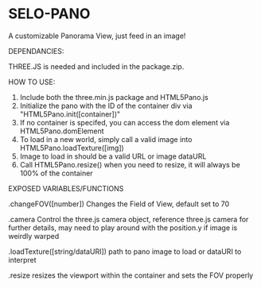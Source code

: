 SELO-PANO
=========

A customizable Panorama View, just feed in an image!

DEPENDANCIES:

THREE.JS is needed and included in the package.zip. 

HOW TO USE:

1.	Include both the three.min.js package and HTML5Pano.js
2.	Initialize the pano with the ID of the container div via "HTML5Pano.init([container])"
3.	If no container is specifed, you can access the dom element via HTML5Pano.domElement
4.	To load in a new world, simply call a valid image into HTML5Pano.loadTexture([img])
5.	Image to load in should be a valid URL or image dataURL
6.	Call HTML5Pano.resize() when you need to resize, it will always be 100% of the container

EXPOSED VARIABLES/FUNCTIONS

.changeFOV([number])
	Changes the Field of View, default set to 70

.camera
	Control the three.js camera object, reference three.js camera for further details, may need to play around with the position.y if image is weirdly warped

.loadTexture([string/dataURI])
	path to pano image to load or dataURI to interpret

.resize
	resizes the viewport within the container and sets the FOV properly


